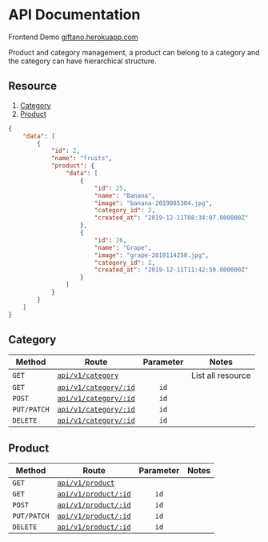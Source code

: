 # API Documentation

Frontend Demo [giftano.herokuapp.com](https://giftano.herokuapp.com/admin)

Product and category management, a product can belong to a category and the category can have hierarchical structure.

## Resource

1. [Category](#Category)
1. [Product](#Product)

```json
{
    "data": [
        {
            "id": 2,
            "name": "fruits",
            "product": {
                "data": [
                    {
                        "id": 25,
                        "name": "Banana",
                        "image": "banana-2019085304.jpg",
                        "category_id": 2,
                        "created_at": "2019-12-11T08:34:07.000000Z"
                    },
                    {
                        "id": 26,
                        "name": "Grape",
                        "image": "grape-2019114258.jpg",
                        "category_id": 2,
                        "created_at": "2019-12-11T11:42:59.000000Z"
                    }
                ]
            }
        }
    ]
}
```

## Category

| Method      | Route                                                                    | Parameter | Notes |
| ----------- | ------------------------------------------------------------------------ | :-------: | ----- |
| `GET`       | [`api/v1/category`](https://giftano.herokuapp.com/api/v1/category)       |           |List all resource|
| `GET`       | [`api/v1/category/:id`](https://giftano.herokuapp.com/api/v1/category/1) |   `id`    |       |
| `POST`      | [`api/v1/category/:id`](https://giftano.herokuapp.com/api/v1/category)   |   `id`    |       |
| `PUT/PATCH` | [`api/v1/category/:id`](https://giftano.herokuapp.com/api/v1/category/1) |   `id`    |       |
| `DELETE`    | [`api/v1/category/:id`](https://giftano.herokuapp.com/api/v1/category/1) |   `id`    |       |

## Product

| Method      | Route                                                                  | Parameter | Notes |
| ----------- | ---------------------------------------------------------------------- | :-------: | ----- |
| `GET`       | [`api/v1/product`](https://giftano.herokuapp.com/api/v1/product)       |           |       |
| `GET`       | [`api/v1/product/:id`](https://giftano.herokuapp.com/api/v1/product/1) |   `id`    |       |
| `POST`      | [`api/v1/product/:id`](https://giftano.herokuapp.com/api/v1/product)   |   `id`    |       |
| `PUT/PATCH` | [`api/v1/product/:id`](https://giftano.herokuapp.com/api/v1/product/1) |   `id`    |       |
| `DELETE`    | [`api/v1/product/:id`](https://giftano.herokuapp.com/api/v1/product/1) |   `id`    |       |
